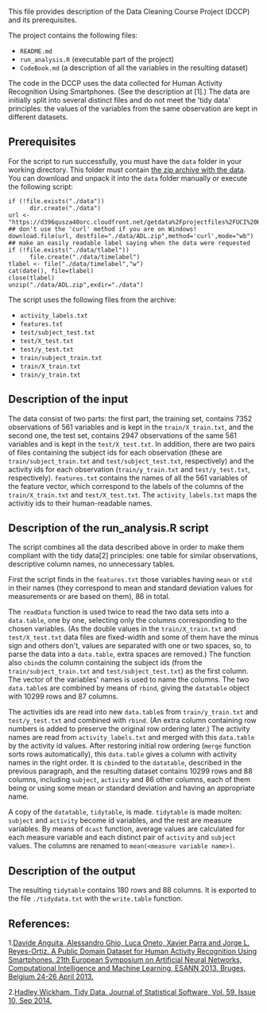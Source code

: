 
This file provides description of the Data Cleaning Course Project (DCCP) and its prerequisites.


The project contains the following files:
* `README.md` 
* `run_analysis.R` (executable part of the project)
* `CodeBook.md` (a description of all the variables in the resulting dataset)



The code in the DCCP uses the data collected for Human Activity Recognition Using Smartphones. (See the description at [1].) The data are initially split into several distinct files and do not meet the 'tidy data' principles: the values of the variables from the same observation are kept in different datasets. 

## Prerequisites

For the script to run successfully, you must have the `data` folder in your working directory. This folder must contain [the zip archive with the data](https://d396qusza40orc.cloudfront.net/getdata%2Fprojectfiles%2FUCI%20HAR%20Dataset.zip). You can download and unpack it into the `data` folder manually or execute the following script:

```
if (!file.exists("./data"))
      dir.create("./data")
url <- "https://d396qusza40orc.cloudfront.net/getdata%2Fprojectfiles%2FUCI%20HAR%20Dataset.zip"
## don't use the 'curl' method if you are on Windows!
download.file(url, destfile="./data/ADL.zip",method='curl',mode="wb")
## make an easily readable label saying when the data were requested
if (!file.exists("./data/tlabel"))
      file.create("./data/timelabel")
tlabel <- file("./data/timelabel","w")
cat(date(), file=tlabel)
close(tlabel)
unzip("./data/ADL.zip",exdir="./data")
```

The script uses the following files from the archive:
* `activity_labels.txt`
* `features.txt`
* `test/subject_test.txt`
* `test/X_test.txt`
* `test/y_test.txt`
* `train/subject_train.txt`
* `train/X_train.txt`
* `train/y_train.txt`

## Description of the input

The data consist of two parts: the first part, the training set, contains 7352 observations of 561 variables and is kept in the `train/X_train.txt`, and the second one, the test set, contains 2947 observations of the same 561 variables and is kept in the `test/X_test.txt`. In addition, there are two pairs of files containing the subject ids for each observation (these are `train/subject_train.txt` and `test/subject_test.txt`, respectively) and the activity ids for each observation (`train/y_train.txt` and `test/y_test.txt`, respectively). `features.txt` contains the names of all the 561 variables of the feature vector, which correspond to the labels of the columns of the `train/X_train.txt` and `test/X_test.txt`. The `activity_labels.txt` maps the activitiy ids to their human-readable names. 

## Description of the run_analysis.R script

The script combines all the data described above in order to make them compliant with the tidy data[2] principles: one table for similar observations, descriptive column names, no unnecessary tables. 

First the script finds in the `features.txt` those variables having `mean` or `std` in their names (they correspond to mean and standard deviation values for measurements or are based on them), 86 in total. 

The `readData` function is used twice to read the two data sets into a `data.table`, one by one, selecting only the columns corresponding to the chosen variables. (As the double values in the `train/X_train.txt` and `test/X_test.txt` data files are fixed-width and some of them have the minus sign and others don't, values are separated with one or two spaces, so, to parse the data into a `data.table`, extra spaces are removed.) The function also `cbind`s the column containing the subject ids (from the `train/subject_train.txt` and `test/subject_test.txt`) as the first column. The vector of the variables' names is used to name the columns. The two `data.table`s are combined by means of `rbind`, giving the `datatable` object with 10299 rows and 87 columns.

The activities ids are read into new `data.table`s from `train/y_train.txt` and `test/y_test.txt` and combined with `rbind`. (An extra column containing row numbers is added to preserve the original row ordering later.) The activity names are read from `activity_labels.txt` and merged with this `data.table` by the activity id values. After restoring initial row ordering (`merge` function sorts rows automatically), this `data.table` gives a column with activity names in the right order. It is `cbind`ed to the `datatable`, described in the previous paragraph, and the resulting dataset contains 10299 rows and 88 columns, including `subject`, `activity` and 86 other columns, each of them being or using some mean or standard deviation and having an appropriate name.

A copy of the `datatable`, `tidytable`, is made. `tidytable` is made molten: `subject` and `activity` become id variables, and the rest are measure variables. By means of `dcast` function, average values are calculated for each measure variable and each distinct pair of `activity` and `subject` values. The columns are renamed to `mean(<measure variable name>)`.

## Description of the output

The resulting `tidytable` contains 180 rows and 88 columns. It is exported to the file `./tidydata.txt` with the `write.table` function.



## References:

1.[Davide Anguita, Alessandro Ghio, Luca Oneto, Xavier Parra and Jorge L. Reyes-Ortiz. A Public Domain Dataset for Human Activity Recognition Using Smartphones. 21th European Symposium on Artificial Neural Networks, Computational Intelligence and Machine Learning, ESANN 2013. Bruges, Belgium 24-26 April 2013.](http://archive.ics.uci.edu/ml/datasets/Human+Activity+Recognition+Using+Smartphones)

2.[Hadley Wickham. Tidy Data. Journal of Statistical Software, Vol. 59, Issue 10, Sep 2014.](http://www.jstatsoft.org/v59/i10/paper)

